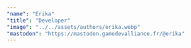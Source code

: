 ```yaml
---
"name": "Erika"
"title": "Developer"
"image": "../../assets/authors/erika.webp"
"mastodon": "https://mastodon.gamedevalliance.fr/@erika"
---
```

